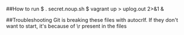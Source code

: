##How to run
$ . secret.noup.sh
$ vagrant up > uplog.out 2>&1 &


##Troubleshooting
Git is breaking these files with autocrlf. If they don't want to start, 
it's because of \r present in the files
